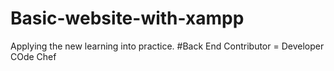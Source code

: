 # Basic-website-with-xampp
Applying the new learning into practice.
#Back End Contributor = Developer COde Chef
